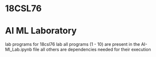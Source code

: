 # 18CSL76
# AI ML Laboratory 
lab programs for 18csl76 lab
all programs (1 - 10) are present in the AI-Ml_Lab.ipynb  file
all others are dependencies needed for their execution
